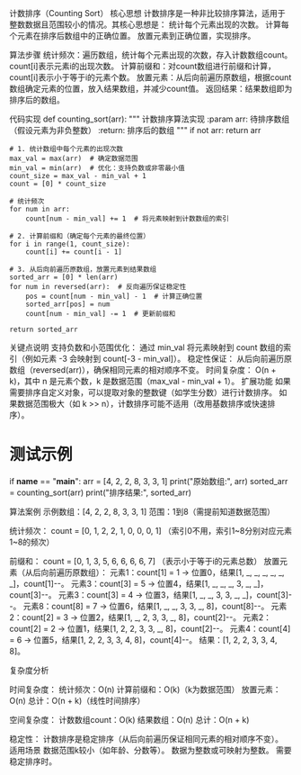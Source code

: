 计数排序（Counting Sort）
核心思想
计数排序是一种非比较排序算法，适用于整数数据且范围较小的情况。其核心思想是：
统计每个元素出现的次数。
计算每个元素在排序后数组中的正确位置。
放置元素到正确位置，实现排序。

算法步骤
统计频次：遍历数组，统计每个元素出现的次数，存入计数数组count。
count[i]表示元素i的出现次数。
计算前缀和：对count数组进行前缀和计算，count[i]表示小于等于i的元素个数。
放置元素：从后向前遍历原数组，根据count数组确定元素的位置，放入结果数组，并减少count值。
返回结果：结果数组即为排序后的数组。

代码实现
def counting_sort(arr):
    """
    计数排序算法实现
    :param arr: 待排序数组（假设元素为非负整数）
    :return: 排序后的数组
    """
    if not arr:
        return arr

    # 1. 统计数组中每个元素的出现次数
    max_val = max(arr)  # 确定数据范围
    min_val = min(arr)  # 优化：支持负数或非零最小值
    count_size = max_val - min_val + 1
    count = [0] * count_size

    # 统计频次
    for num in arr:
        count[num - min_val] += 1  # 将元素映射到计数数组的索引

    # 2. 计算前缀和（确定每个元素的最终位置）
    for i in range(1, count_size):
        count[i] += count[i - 1]

    # 3. 从后向前遍历原数组，放置元素到结果数组
    sorted_arr = [0] * len(arr)
    for num in reversed(arr):  # 反向遍历保证稳定性
        pos = count[num - min_val] - 1  # 计算正确位置
        sorted_arr[pos] = num
        count[num - min_val] -= 1  # 更新前缀和

    return sorted_arr

关键点说明
支持负数和小范围优化：
通过 min_val 将元素映射到 count 数组的索引（例如元素 -3 会映射到 count[-3 - min_val]）。
稳定性保证：
从后向前遍历原数组（reversed(arr)），确保相同元素的相对顺序不变。
时间复杂度：
O(n + k)，其中 n 是元素个数，k 是数据范围（max_val - min_val + 1）。
扩展功能
如果需要排序自定义对象，可以提取对象的整数键（如学生分数）进行计数排序。
如果数据范围极大（如 k >> n），计数排序可能不适用（改用基数排序或快速排序）。

# 测试示例
if __name__ == "__main__":
    arr = [4, 2, 2, 8, 3, 3, 1]
    print("原始数组:", arr)
    sorted_arr = counting_sort(arr)
    print("排序结果:", sorted_arr)

算法案例
示例数组：[4, 2, 2, 8, 3, 3, 1]
范围：1到8（需提前知道数据范围）

统计频次：
count = [0, 1, 2, 2, 1, 0, 0, 0, 1]
（索引0不用，索引1~8分别对应元素1~8的频次）

前缀和：
count = [0, 1, 3, 5, 6, 6, 6, 6, 7]
（表示小于等于i的元素总数）
放置元素（从后向前遍历原数组）：
元素1：count[1] = 1 → 位置0，结果[1, _, _, _, _, _, _]，count[1]--。
元素3：count[3] = 5 → 位置4，结果[1, _, _, _, 3, _, _]，count[3]--。
元素3：count[3] = 4 → 位置3，结果[1, _, _, 3, 3, _, _]，count[3]--。
元素8：count[8] = 7 → 位置6，结果[1, _, _, 3, 3, _, 8]，count[8]--。
元素2：count[2] = 3 → 位置2，结果[1, _, 2, 3, 3, _, 8]，count[2]--。
元素2：count[2] = 2 → 位置1，结果[1, 2, 2, 3, 3, _, 8]，count[2]--。
元素4：count[4] = 6 → 位置5，结果[1, 2, 2, 3, 3, 4, 8]，count[4]--。
结果：[1, 2, 2, 3, 3, 4, 8]。

复杂度分析

时间复杂度：
统计频次：O(n)
计算前缀和：O(k)（k为数据范围）
放置元素：O(n)
总计：O(n + k)（线性时间排序）

空间复杂度：
计数数组count：O(k)
结果数组：O(n)
总计：O(n + k)

稳定性：
计数排序是稳定排序（从后向前遍历保证相同元素的相对顺序不变）。
适用场景
数据范围k较小（如年龄、分数等）。
数据为整数或可映射为整数。
需要稳定排序时。
